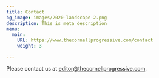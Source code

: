 ```yaml
---
title: Contact
bg_image: images/2020-landscape-2.png
description: This is meta description
menu:
  main:
    URL: https://www.thecornellprogressive.com/contact
    weight: 3

---
```

Please contact us at editor@thecornellprogressive.com.
